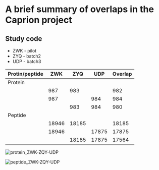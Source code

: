 # A brief summary of overlaps in the Caprion project

## Study code

* ZWK - pilot
* ZYQ - batch2
* UDP - batch3

Protin/peptide | ZWK | ZYQ | UDP | Overlap
---------------|-----|-----|-----|--------
Protein |&nbsp; |&nbsp; | &nbsp; | &nbsp;
&nbsp;         | 987 | 983 | &nbsp; | 982 
&nbsp;         | 987 | &nbsp; | 984 | 984
&nbsp;         | &nbsp; | 983 | 984 | 980
Peptide |&nbsp; |&nbsp; | &nbsp; | &nbsp;
&nbsp;         |18946|18185|&nbsp;|18185
&nbsp;         |18946|&nbsp;|17875|17875
&nbsp;         |&nbsp;|18185|17875|17564 

![protein_ZWK-ZQY-UDP](protein_ZWK-ZQY-UDP.png)

![peptide_ZWK-ZQY-UDP](peptide_ZWK-ZQY-UDP.png)
